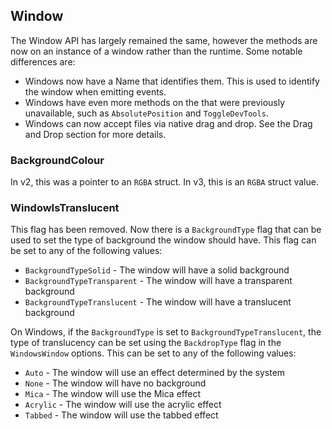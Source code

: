 ## Window

The Window API has largely remained the same, however the methods are now on an
instance of a window rather than the runtime. Some notable differences are:

- Windows now have a Name that identifies them. This is used to identify the
  window when emitting events.
- Windows have even more methods on the that were previously unavailable, such
  as `AbsolutePosition` and `ToggleDevTools`.
- Windows can now accept files via native drag and drop. See the Drag and Drop
  section for more details.

### BackgroundColour

In v2, this was a pointer to an `RGBA` struct. In v3, this is an `RGBA` struct
value.

### WindowIsTranslucent

This flag has been removed. Now there is a `BackgroundType` flag that can be
used to set the type of background the window should have. This flag can be set
to any of the following values:

- `BackgroundTypeSolid` - The window will have a solid background
- `BackgroundTypeTransparent` - The window will have a transparent background
- `BackgroundTypeTranslucent` - The window will have a translucent background

On Windows, if the `BackgroundType` is set to `BackgroundTypeTranslucent`, the
type of translucency can be set using the `BackdropType` flag in the
`WindowsWindow` options. This can be set to any of the following values:

- `Auto` - The window will use an effect determined by the system
- `None` - The window will have no background
- `Mica` - The window will use the Mica effect
- `Acrylic` - The window will use the acrylic effect
- `Tabbed` - The window will use the tabbed effect
